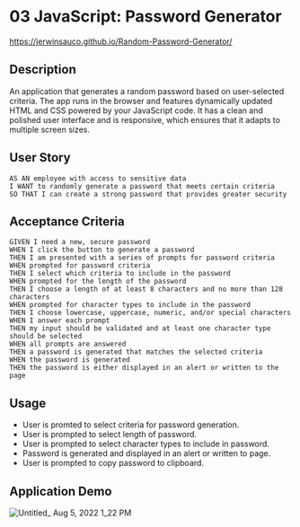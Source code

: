 ﻿# 03 JavaScript: Password Generator

https://jerwinsauco.github.io/Random-Password-Generator/

##  Description
An application that generates a random password based on user-selected criteria. The app runs in the browser and features dynamically updated HTML and CSS powered by your JavaScript code. It has a clean and polished user interface and is responsive, which ensures that it adapts to multiple screen sizes.

## User Story

```
AS AN employee with access to sensitive data
I WANT to randomly generate a password that meets certain criteria
SO THAT I can create a strong password that provides greater security
```
## Acceptance Criteria

```
GIVEN I need a new, secure password
WHEN I click the button to generate a password
THEN I am presented with a series of prompts for password criteria
WHEN prompted for password criteria
THEN I select which criteria to include in the password
WHEN prompted for the length of the password
THEN I choose a length of at least 8 characters and no more than 128 characters
WHEN prompted for character types to include in the password
THEN I choose lowercase, uppercase, numeric, and/or special characters
WHEN I answer each prompt
THEN my input should be validated and at least one character type should be selected
WHEN all prompts are answered
THEN a password is generated that matches the selected criteria
WHEN the password is generated
THEN the password is either displayed in an alert or written to the page
```
## Usage

-  User is promted to select criteria for password generation.
-  User is prompted to select length of password.
-  User is prompted to select character types to include in password.
-  Password is generated and displayed in an alert or written to page.
-  User is prompted to copy password to clipboard.

## Application Demo
![Untitled_ Aug 5, 2022 1_22 PM](https://user-images.githubusercontent.com/108501737/183130073-20750f88-8eb3-46e9-9c72-d74ee16cec50.gif)

